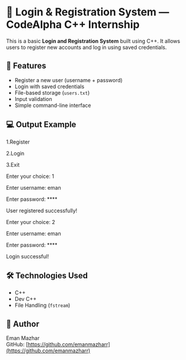 # 🔐 Login & Registration System — CodeAlpha C++ Internship

This is a basic **Login and Registration System** built using C++. It allows users to register new accounts and log in using saved credentials.

## 📂 Features

- Register a new user (username + password)
- Login with saved credentials
- File-based storage (`users.txt`)
- Input validation
- Simple command-line interface

## 💻 Output Example

1.Register

2.Login

3.Exit

Enter your choice: 1

Enter username: eman

Enter password: ****

User registered successfully!

Enter your choice: 2

Enter username: eman

Enter password: ****

Login successful!


## 🛠️ Technologies Used

- C++
- Dev C++
- File Handling (`fstream`)

## 📌 Author

Eman Mazhar  
GitHub: [https://github.com/emanmazharr](https://github.com/emanmazharr)
